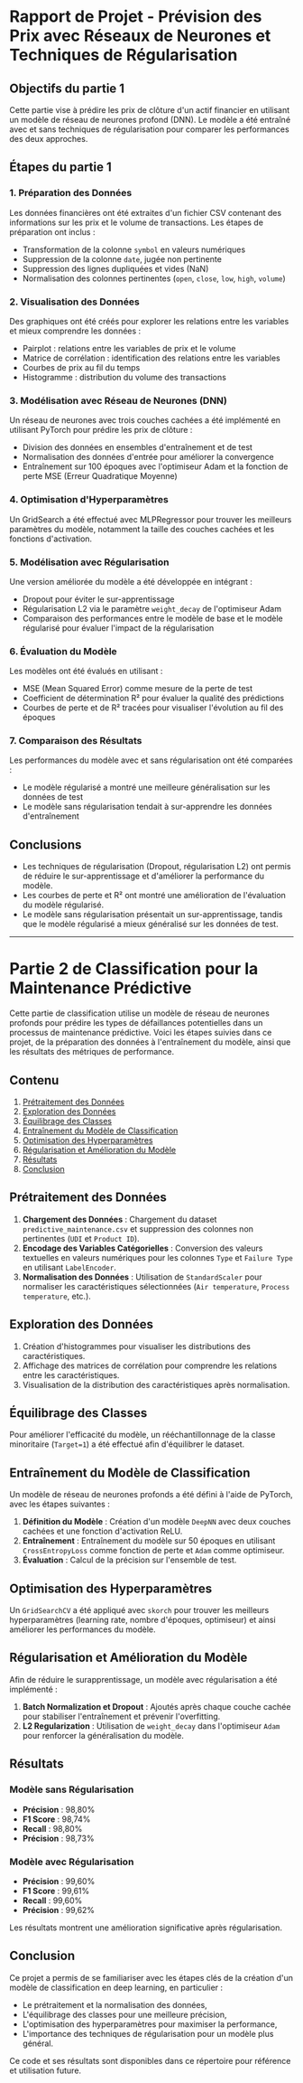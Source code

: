 # Rapport de Projet - Prévision des Prix avec Réseaux de Neurones et Techniques de Régularisation

## Objectifs du partie 1

Cette partie vise à prédire les prix de clôture d'un actif financier en utilisant un modèle de réseau de neurones profond (DNN). Le modèle a été entraîné avec et sans techniques de régularisation pour comparer les performances des deux approches.

## Étapes du partie 1

### 1. Préparation des Données
Les données financières ont été extraites d'un fichier CSV contenant des informations sur les prix et le volume de transactions. Les étapes de préparation ont inclus :
- Transformation de la colonne `symbol` en valeurs numériques
- Suppression de la colonne `date`, jugée non pertinente
- Suppression des lignes dupliquées et vides (NaN)
- Normalisation des colonnes pertinentes (`open`, `close`, `low`, `high`, `volume`)

### 2. Visualisation des Données
Des graphiques ont été créés pour explorer les relations entre les variables et mieux comprendre les données :
- Pairplot : relations entre les variables de prix et le volume
- Matrice de corrélation : identification des relations entre les variables
- Courbes de prix au fil du temps
- Histogramme : distribution du volume des transactions

### 3. Modélisation avec Réseau de Neurones (DNN)
Un réseau de neurones avec trois couches cachées a été implémenté en utilisant PyTorch pour prédire les prix de clôture :
- Division des données en ensembles d'entraînement et de test
- Normalisation des données d'entrée pour améliorer la convergence
- Entraînement sur 100 époques avec l'optimiseur Adam et la fonction de perte MSE (Erreur Quadratique Moyenne)

### 4. Optimisation d'Hyperparamètres
Un GridSearch a été effectué avec MLPRegressor pour trouver les meilleurs paramètres du modèle, notamment la taille des couches cachées et les fonctions d'activation.

### 5. Modélisation avec Régularisation
Une version améliorée du modèle a été développée en intégrant :
- Dropout pour éviter le sur-apprentissage
- Régularisation L2 via le paramètre `weight_decay` de l'optimiseur Adam
- Comparaison des performances entre le modèle de base et le modèle régularisé pour évaluer l'impact de la régularisation

### 6. Évaluation du Modèle
Les modèles ont été évalués en utilisant :
- MSE (Mean Squared Error) comme mesure de la perte de test
- Coefficient de détermination R² pour évaluer la qualité des prédictions
- Courbes de perte et de R² tracées pour visualiser l'évolution au fil des époques

### 7. Comparaison des Résultats
Les performances du modèle avec et sans régularisation ont été comparées :
- Le modèle régularisé a montré une meilleure généralisation sur les données de test
- Le modèle sans régularisation tendait à sur-apprendre les données d'entraînement

## Conclusions
- Les techniques de régularisation (Dropout, régularisation L2) ont permis de réduire le sur-apprentissage et d'améliorer la performance du modèle.
- Les courbes de perte et R² ont montré une amélioration de l'évaluation du modèle régularisé.
- Le modèle sans régularisation présentait un sur-apprentissage, tandis que le modèle régularisé a mieux généralisé sur les données de test.

---

# Partie 2 de Classification pour la Maintenance Prédictive

Cette partie de classification utilise un modèle de réseau de neurones profonds pour prédire les types de défaillances potentielles dans un processus de maintenance prédictive. Voici les étapes suivies dans ce projet, de la préparation des données à l'entraînement du modèle, ainsi que les résultats des métriques de performance.

## Contenu
1. [Prétraitement des Données](#prétraitement-des-données)
2. [Exploration des Données](#exploration-des-données)
3. [Équilibrage des Classes](#équilibrage-des-classes)
4. [Entraînement du Modèle de Classification](#entraînement-du-modèle-de-classification)
5. [Optimisation des Hyperparamètres](#optimisation-des-hyperparamètres)
6. [Régularisation et Amélioration du Modèle](#régularisation-et-amélioration-du-modèle)
7. [Résultats](#résultats)
8. [Conclusion](#conclusion)

## Prétraitement des Données

1. **Chargement des Données** : Chargement du dataset `predictive_maintenance.csv` et suppression des colonnes non pertinentes (`UDI` et `Product ID`).
2. **Encodage des Variables Catégorielles** : Conversion des valeurs textuelles en valeurs numériques pour les colonnes `Type` et `Failure Type` en utilisant `LabelEncoder`.
3. **Normalisation des Données** : Utilisation de `StandardScaler` pour normaliser les caractéristiques sélectionnées (`Air temperature`, `Process temperature`, etc.).

## Exploration des Données

1. Création d'histogrammes pour visualiser les distributions des caractéristiques.
2. Affichage des matrices de corrélation pour comprendre les relations entre les caractéristiques.
3. Visualisation de la distribution des caractéristiques après normalisation.

## Équilibrage des Classes

Pour améliorer l'efficacité du modèle, un rééchantillonnage de la classe minoritaire (`Target=1`) a été effectué afin d'équilibrer le dataset.

## Entraînement du Modèle de Classification

Un modèle de réseau de neurones profonds a été défini à l'aide de PyTorch, avec les étapes suivantes :

1. **Définition du Modèle** : Création d'un modèle `DeepNN` avec deux couches cachées et une fonction d'activation ReLU.
2. **Entraînement** : Entraînement du modèle sur 50 époques en utilisant `CrossEntropyLoss` comme fonction de perte et `Adam` comme optimiseur.
3. **Évaluation** : Calcul de la précision sur l'ensemble de test.

## Optimisation des Hyperparamètres

Un `GridSearchCV` a été appliqué avec `skorch` pour trouver les meilleurs hyperparamètres (learning rate, nombre d'époques, optimiseur) et ainsi améliorer les performances du modèle.

## Régularisation et Amélioration du Modèle

Afin de réduire le surapprentissage, un modèle avec régularisation a été implémenté :

1. **Batch Normalization et Dropout** : Ajoutés après chaque couche cachée pour stabiliser l'entraînement et prévenir l'overfitting.
2. **L2 Regularization** : Utilisation de `weight_decay` dans l'optimiseur `Adam` pour renforcer la généralisation du modèle.

## Résultats

### Modèle sans Régularisation
- **Précision** : 98,80%
- **F1 Score** : 98,74%
- **Recall** : 98,80%
- **Précision** : 98,73%

### Modèle avec Régularisation
- **Précision** : 99,60%
- **F1 Score** : 99,61%
- **Recall** : 99,60%
- **Précision** : 99,62%

Les résultats montrent une amélioration significative après régularisation.

## Conclusion

Ce projet a permis de se familiariser avec les étapes clés de la création d'un modèle de classification en deep learning, en particulier :

- Le prétraitement et la normalisation des données,
- L'équilibrage des classes pour une meilleure précision,
- L'optimisation des hyperparamètres pour maximiser la performance,
- L'importance des techniques de régularisation pour un modèle plus général.

Ce code et ses résultats sont disponibles dans ce répertoire pour référence et utilisation future.

